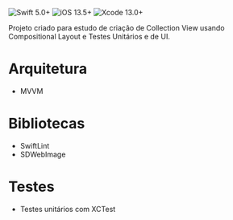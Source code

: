 ![Swift 5.0+](https://img.shields.io/badge/Swift-5.0%2B-purple.svg)
![iOS 13.5+](https://img.shields.io/badge/iOS-13.5%2B-purple.svg)
![Xcode 13.0+](https://img.shields.io/badge/Xcode-13.0%2B-purple.svg)

Projeto criado para estudo de criação de Collection View usando Compositional Layout e Testes Unitários e de UI.

# Arquitetura
- MVVM

# Bibliotecas
- SwiftLint
- SDWebImage

# Testes
- Testes unitários com XCTest 

